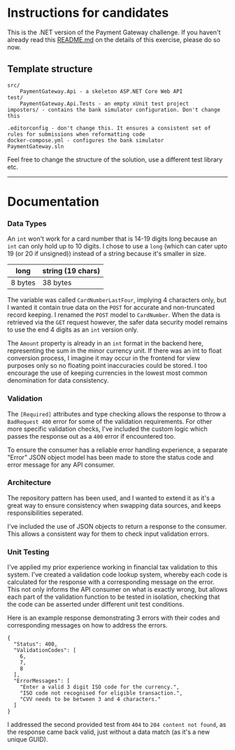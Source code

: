 # Instructions for candidates

This is the .NET version of the Payment Gateway challenge. If you haven't already read this [README.md](https://github.com/cko-recruitment/.github/tree/beta) on the details of this exercise, please do so now. 

## Template structure
```
src/
    PaymentGateway.Api - a skeleton ASP.NET Core Web API
test/
    PaymentGateway.Api.Tests - an empty xUnit test project
imposters/ - contains the bank simulator configuration. Don't change this

.editorconfig - don't change this. It ensures a consistent set of rules for submissions when reformatting code
docker-compose.yml - configures the bank simulator
PaymentGateway.sln
```

Feel free to change the structure of the solution, use a different test library etc.

---
# Documentation

### Data Types
An `int` won't work for a card number that is 14-19 digits long because an `int` can only hold up to 10 digits. I chose to use a `long` (which can cater upto 19 (or 20 if unsigned)) instead of a string because it's smaller in size.

| long        | string (19 chars) |
|-------------|-------------------|
| 8 bytes     | 38 bytes          |

The variable was called `CardNumberLastFour`, implying 4 characters only, but I wanted it contain true data on the `POST` for accurate and non-truncated record keeping. I renamed the `POST` model to `CardNumber`. When the data is retrieved via the `GET` request however, the safer data security model remains to use the end 4 digits as an `int` version only.

The `Amount` property is already in an `int` format in the backend here, representing the sum in the minor currency unit. If there was an int to float conversion process, I imagine it may occur in the frontend for view purposes only so no floating point inaccuracies could be stored. I too encourage the use of keeping currencies in the lowest most common denomination for data consistency.

### Validation
The `[Required]` attributes and type checking allows the response to throw a `BadRequest 400` error for some of the validation requirements. For other more specific validation checks, I've included the custom logic which passes the response out as a `400` error if encountered too.

To ensure the consumer has a reliable error handling experience, a separate "Error" JSON object model has been made to store the status code and error message for any API consumer.

### Architecture
The repository pattern has been used, and I wanted to extend it as it's a great way to ensure consistency when swapping data sources, and keeps responsibilities seperated.

I've included the use of JSON objects to return a response to the consumer. This allows a consistent way for them to check input validation errors.

### Unit Testing
I've applied my prior experience working in financial tax validation to this system. I've created a validation code lookup system, whereby each code is calculated for the response with a corresponding message on the error.
This not only informs the API consumer on what is exactly wrong, but allows each part of the validation function to be tested in isolation, checking that the code can be asserted under different unit test conditions.

Here is an example response demonstrating 3 errors with their codes and corresponding messages on how to address the errors.
```
{
  "Status": 400,
  "ValidationCodes": [
    6,
    7,
    8
  ],
  "ErrorMessages": [
    "Enter a valid 3 digit ISO code for the currency.",
    "ISO code not recognised for eligible transaction.",
    "CVV needs to be between 3 and 4 characters."
  ]
}
```

I addressed the second provided test from `404` to `204 content not found`, as the response came back valid, just without a data match (as it's a new unique GUID).